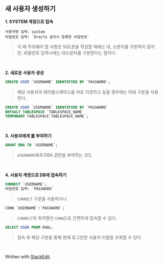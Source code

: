 ## 새 사용자 생성하기


**1. SYSTEM 계정으로 접속** 
```
사용자명 입력: system
비밀번호 입력: `Oracle 설치시 등록한 비밀번호`
```
>이 때 주의해야 할 사항은 SQL문을 작성할 때에는 대, 소문자를 구분하지 않지만, 비밀번호 입력시에는 대소문자를 구분한다는 점이다.

<BR/>

**2. 새로운 사용자 생성**
```SQL
CREATE USER `USERNAME` IDENTIFIED BY `PASSWORD`;
```
>해당 사용자의 테이블스페이스를 따로 지정하고 싶을 경우에는 아래 구문을 사용한다.
 ```SQL
 CREATE USER `USERNAME` IDENTIFIED BY `PASSWORD`
 DEFAULT TABLESPACE `TABLESPACE_NAME`
 TEMPORARY TABLESPACE`TABLESPACE_NAME`;
```

<BR/>

**3. 사용자에게 롤 부여하기**
```sql
GRANT DBA TO `USERNAME`;
```
>`USERNAME`에게 DBA 권한을 부여하는 코드
>
<BR/>

**4. 사용자 계정으로 DB에 접속하기**
```SQL
CONNECT `USERNAME`;
비밀번호 입력: `PASSWORD`
```
>`CONNECT` 구문을 사용하거나
```SQL
CONN `USERNAME`/`PASSWORD`;
```
>`CONNECT`의 축약형인 `CONN`으로 간편하게 접속할 수 있다.
```SQL
SELECT USER FROM DUAL;
```
>접속 후 해당 구문을 통해 현재 로그인한 사용자 이름을 조회할 수 있다.

<BR/>

Written with [StackEdit](https://stackedit.io/).
<!--stackedit_data:
eyJoaXN0b3J5IjpbOTM1NzQ0NTY2LDcxMzc0NzY4Nl19
-->